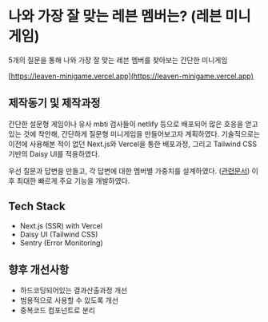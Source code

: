 # 나와 가장 잘 맞는 레븐 멤버는? (레븐 미니게임)
5개의 질문을 통해 나와 가장 잘 맞는 레븐 멤버를 찾아보는 간단한 미니게임

[https://leaven-minigame.vercel.app](https://leaven-minigame.vercel.app)

## 제작동기 및 제작과정
간단한 설문형 게임이나 유사 mbti 검사들이 netlify 등으로 배포되어 많은 호응을 얻고 있는 것에 착안해, 간단하게 질문형 미니게임을 만들어보고자 계획하였다. 기술적으로는 이전에 사용해본 적이 없던 Next.js와 Vercel을 통한 배포과정, 그리고 Tailwind CSS 기반의 Daisy UI를 적용하였다.

우선 질문과 답변을 만들고, 각 답변에 대한 멤버별 가중치를 설계하였다. ([관련문서](https://docs.google.com/document/d/1f6pWSB4MS_zczUiEzHbigZq6-sQQQyCFH4e7z5dVJ1E/edit?usp=sharing)) 이후 최대한 빠르게 주요 기능을 개발하였다.

## Tech Stack
- Next.js (SSR) with Vercel
- Daisy UI (Tailwind CSS)
- Sentry (Error Monitoring)

## 향후 개선사항
- 하드코딩되어있는 결과산출과정 개선
- 범용적으로 사용할 수 있도록 개선
- 중복코드 컴포넌트로 분리
